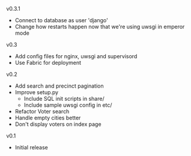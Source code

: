 v0.3.1

- Connect to database as user 'django'
- Change how restarts happen now that we're using uwsgi in emperor
  mode

v0.3

- Add config files for nginx, uwsgi and supervisord
- Use Fabric for deployment

v0.2

- Add search and precinct pagination
- Improve setup.py
    - Include SQL init scripts in share/
    - Include sample uwsgi config in etc/
- Refactor Voter search
- Handle empty cities better
- Don't display voters on index page

v0.1

- Initial release
